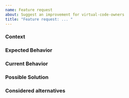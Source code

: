 ```yaml
---
name: Feature request
about: Suggest an improvement for virtual-code-owners
title: "Feature request: ... "
---
```


<!--- Provide a general summary of the issue in the Title above -->

### Context

<!--- How does this issue affected you? What are you trying to accomplish? -->
<!--- Providing context helps us better understand the issue - which makes for better solutions  -->

### Expected Behavior

<!--- Tell us how you think it should work -->

### Current Behavior

<!--- Explain the difference from current behavior (if any) -->

### Possible Solution

<!--- Not mandatory: if you have an idea about how to implement, jot it down here. -->

### Considered alternatives

<!--- How has this issue affected you? What are you trying to accomplish? -->
<!--- Providing context helps us come up with a solution that is most useful in the real world -->
